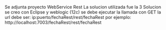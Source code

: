 Se adjunta proyecto WebService Rest
La solucion utilizada fue la 3
Solucion se creo con Eclipse y weblogic (12c)
se debe ejecutar la llamada con GET
la url debe ser:
ip:puerto/fechaRest/rest/fechaRest
por ejemplo: http://localhost:7003/fechaRest/rest/fechaRest 
